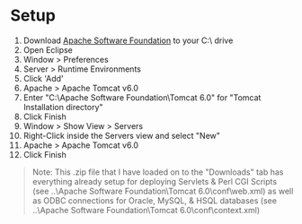 # Setup #

  1. Download [Apache Software Foundation](http://tree-buildingsurvey.googlecode.com/files/TBS%20Apache%20Software%20Foundation.zip) to your C:\ drive
  1. Open Eclipse
  1. Window > Preferences
  1. Server > Runtime Environments
  1. Click 'Add'
  1. Apache > Apache Tomcat v6.0
  1. Enter "C:\Apache Software Foundation\Tomcat 6.0" for "Tomcat Installation directory"
  1. Click Finish
  1. Window > Show View > Servers
  1. Right-Click inside the Servers view and select "New"
  1. Apache > Apache Tomcat v6.0
  1. Click Finish

> Note: This .zip file that I have loaded on to the "Downloads" tab has everything already setup for deploying Servlets & Perl CGI Scripts (see ..\Apache Software Foundation\Tomcat 6.0\conf\web.xml) as well as ODBC connections for Oracle, MySQL, & HSQL databases (see ..\Apache Software Foundation\Tomcat 6.0\conf\context.xml)